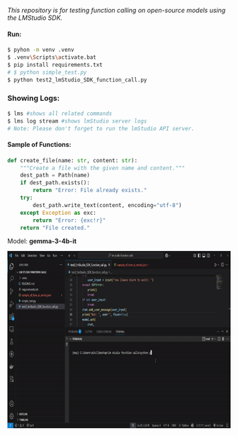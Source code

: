 *This repository is for testing function calling on open-source models using the LMStudio SDK.*

#### Run: 
```sh
$ pyhon -m venv .venv
$ .venv\Scripts\activate.bat
$ pip install requirements.txt
# $ python simple_test.py
$ python test2_lmStudio_SDK_function_call.py
```
### Showing Logs:
```sh
$ lms #shows all related commands
$ lms log stream #shows lmStudio server logs
# Note: Please don't forget to run the lmStudio API server.
```

#### Sample of Functions:
```py
def create_file(name: str, content: str):
    """Create a file with the given name and content."""
    dest_path = Path(name)
    if dest_path.exists():
        return "Error: File already exists."
    try:
        dest_path.write_text(content, encoding="utf-8")
    except Exception as exc:
        return "Error: {exc!r}"
    return "File created."
```

Model: **gemma-3-4b-it**

<img src="examples/lm_studio_SDK_functions_call/results.gif" width="600" height="400" />


